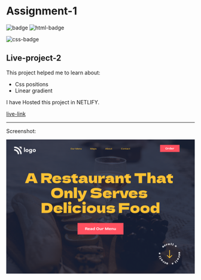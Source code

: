 # Assignment-1

![badge](https://img.shields.io/badge/Assignment--1-project--2-yellow)
![html-badge](https://img.shields.io/badge/-HTML-orange)

![css-badge](https://img.shields.io/badge/-CSS-blue)

## Live-project-2

This project helped me to learn about:

- Css positions
- Linear gradient

I have Hosted this project in NETLIFY.

[live-link](https://live-project-2-kishan.netlify.app "NETLIFY")

___

Screenshot:

![screenshot](/2.png)